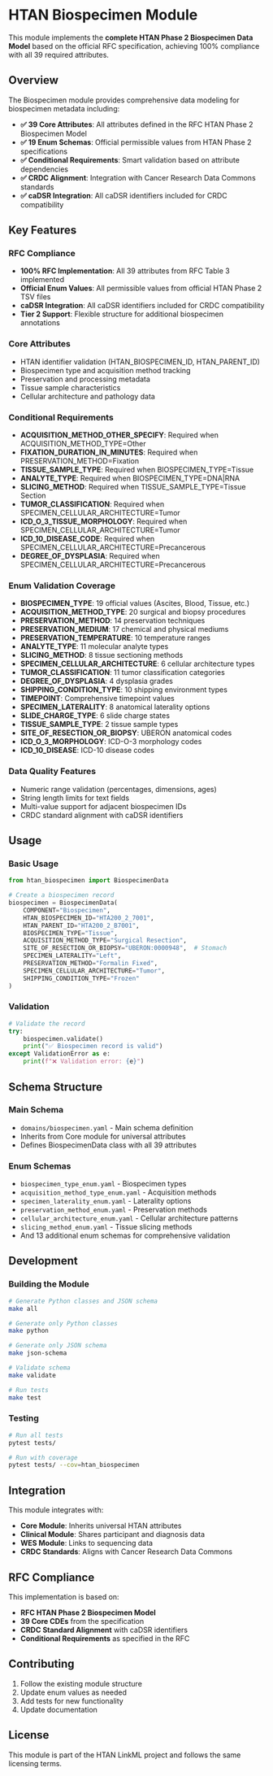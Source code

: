 # HTAN Biospecimen Module

This module implements the **complete HTAN Phase 2 Biospecimen Data Model** based on the official RFC specification, achieving 100% compliance with all 39 required attributes.

## Overview

The Biospecimen module provides comprehensive data modeling for biospecimen metadata including:

- **✅ 39 Core Attributes**: All attributes defined in the RFC HTAN Phase 2 Biospecimen Model
- **✅ 19 Enum Schemas**: Official permissible values from HTAN Phase 2 specifications
- **✅ Conditional Requirements**: Smart validation based on attribute dependencies
- **✅ CRDC Alignment**: Integration with Cancer Research Data Commons standards
- **✅ caDSR Integration**: All caDSR identifiers included for CRDC compatibility

## Key Features

### RFC Compliance
- **100% RFC Implementation**: All 39 attributes from RFC Table 3 implemented
- **Official Enum Values**: All permissible values from official HTAN Phase 2 TSV files
- **caDSR Integration**: All caDSR identifiers included for CRDC compatibility
- **Tier 2 Support**: Flexible structure for additional biospecimen annotations

### Core Attributes
- HTAN identifier validation (HTAN_BIOSPECIMEN_ID, HTAN_PARENT_ID)
- Biospecimen type and acquisition method tracking
- Preservation and processing metadata
- Tissue sample characteristics
- Cellular architecture and pathology data

### Conditional Requirements
- **ACQUISITION_METHOD_OTHER_SPECIFY**: Required when ACQUISITION_METHOD_TYPE=Other
- **FIXATION_DURATION_IN_MINUTES**: Required when PRESERVATION_METHOD=Fixation
- **TISSUE_SAMPLE_TYPE**: Required when BIOSPECIMEN_TYPE=Tissue
- **ANALYTE_TYPE**: Required when BIOSPECIMEN_TYPE=DNA|RNA
- **SLICING_METHOD**: Required when TISSUE_SAMPLE_TYPE=Tissue Section
- **TUMOR_CLASSIFICATION**: Required when SPECIMEN_CELLULAR_ARCHITECTURE=Tumor
- **ICD_O_3_TISSUE_MORPHOLOGY**: Required when SPECIMEN_CELLULAR_ARCHITECTURE=Tumor
- **ICD_10_DISEASE_CODE**: Required when SPECIMEN_CELLULAR_ARCHITECTURE=Precancerous
- **DEGREE_OF_DYSPLASIA**: Required when SPECIMEN_CELLULAR_ARCHITECTURE=Precancerous

### Enum Validation Coverage
- **BIOSPECIMEN_TYPE**: 19 official values (Ascites, Blood, Tissue, etc.)
- **ACQUISITION_METHOD_TYPE**: 20 surgical and biopsy procedures
- **PRESERVATION_METHOD**: 14 preservation techniques
- **PRESERVATION_MEDIUM**: 17 chemical and physical mediums
- **PRESERVATION_TEMPERATURE**: 10 temperature ranges
- **ANALYTE_TYPE**: 11 molecular analyte types
- **SLICING_METHOD**: 8 tissue sectioning methods
- **SPECIMEN_CELLULAR_ARCHITECTURE**: 6 cellular architecture types
- **TUMOR_CLASSIFICATION**: 11 tumor classification categories
- **DEGREE_OF_DYSPLASIA**: 4 dysplasia grades
- **SHIPPING_CONDITION_TYPE**: 10 shipping environment types
- **TIMEPOINT**: Comprehensive timepoint values
- **SPECIMEN_LATERALITY**: 8 anatomical laterality options
- **SLIDE_CHARGE_TYPE**: 6 slide charge states
- **TISSUE_SAMPLE_TYPE**: 2 tissue sample types
- **SITE_OF_RESECTION_OR_BIOPSY**: UBERON anatomical codes
- **ICD_O_3_MORPHOLOGY**: ICD-O-3 morphology codes
- **ICD_10_DISEASE**: ICD-10 disease codes

### Data Quality Features
- Numeric range validation (percentages, dimensions, ages)
- String length limits for text fields
- Multi-value support for adjacent biospecimen IDs
- CRDC standard alignment with caDSR identifiers

## Usage

### Basic Usage
```python
from htan_biospecimen import BiospecimenData

# Create a biospecimen record
biospecimen = BiospecimenData(
    COMPONENT="Biospecimen",
    HTAN_BIOSPECIMEN_ID="HTA200_2_7001",
    HTAN_PARENT_ID="HTA200_2_B7001",
    BIOSPECIMEN_TYPE="Tissue",
    ACQUISITION_METHOD_TYPE="Surgical Resection",
    SITE_OF_RESECTION_OR_BIOPSY="UBERON:0000948",  # Stomach
    SPECIMEN_LATERALITY="Left",
    PRESERVATION_METHOD="Formalin Fixed",
    SPECIMEN_CELLULAR_ARCHITECTURE="Tumor",
    SHIPPING_CONDITION_TYPE="Frozen"
)
```

### Validation
```python
# Validate the record
try:
    biospecimen.validate()
    print("✅ Biospecimen record is valid")
except ValidationError as e:
    print(f"❌ Validation error: {e}")
```

## Schema Structure

### Main Schema
- `domains/biospecimen.yaml` - Main schema definition
- Inherits from Core module for universal attributes
- Defines BiospecimenData class with all 39 attributes

### Enum Schemas
- `biospecimen_type_enum.yaml` - Biospecimen types
- `acquisition_method_type_enum.yaml` - Acquisition methods
- `specimen_laterality_enum.yaml` - Laterality options
- `preservation_method_enum.yaml` - Preservation methods
- `cellular_architecture_enum.yaml` - Cellular architecture patterns
- `slicing_method_enum.yaml` - Tissue slicing methods
- And 13 additional enum schemas for comprehensive validation

## Development

### Building the Module
```bash
# Generate Python classes and JSON schema
make all

# Generate only Python classes
make python

# Generate only JSON schema
make json-schema

# Validate schema
make validate

# Run tests
make test
```

### Testing
```bash
# Run all tests
pytest tests/

# Run with coverage
pytest tests/ --cov=htan_biospecimen
```

## Integration

This module integrates with:
- **Core Module**: Inherits universal HTAN attributes
- **Clinical Module**: Shares participant and diagnosis data
- **WES Module**: Links to sequencing data
- **CRDC Standards**: Aligns with Cancer Research Data Commons

## RFC Compliance

This implementation is based on:
- **RFC HTAN Phase 2 Biospecimen Model**
- **39 Core CDEs** from the specification
- **CRDC Standard Alignment** with caDSR identifiers
- **Conditional Requirements** as specified in the RFC

## Contributing

1. Follow the existing module structure
2. Update enum values as needed
3. Add tests for new functionality
4. Update documentation

## License

This module is part of the HTAN LinkML project and follows the same licensing terms.
